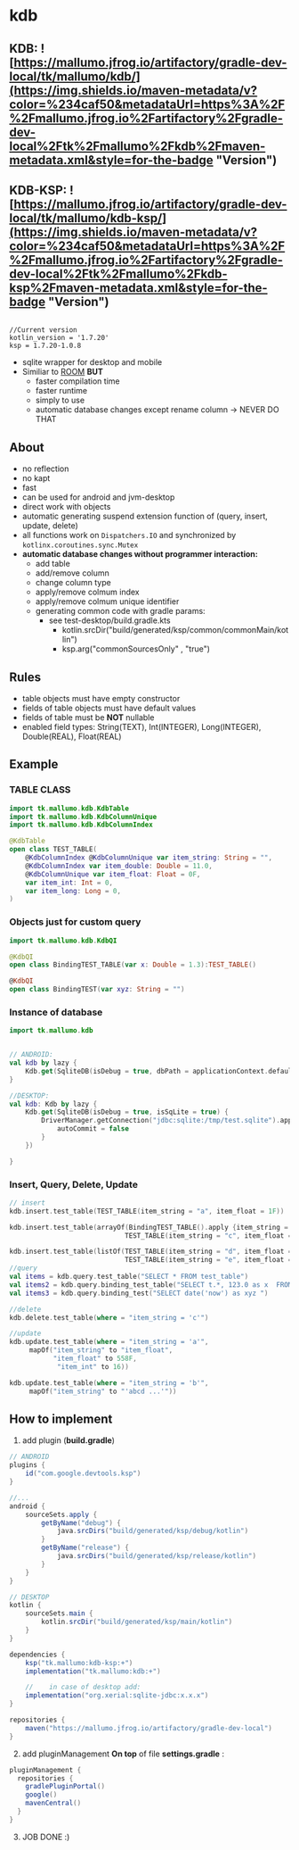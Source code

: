# kdb

## KDB: ![https://mallumo.jfrog.io/artifactory/gradle-dev-local/tk/mallumo/kdb/](https://img.shields.io/maven-metadata/v?color=%234caf50&metadataUrl=https%3A%2F%2Fmallumo.jfrog.io%2Fartifactory%2Fgradle-dev-local%2Ftk%2Fmallumo%2Fkdb%2Fmaven-metadata.xml&style=for-the-badge "Version")

## KDB-KSP: ![https://mallumo.jfrog.io/artifactory/gradle-dev-local/tk/mallumo/kdb-ksp/](https://img.shields.io/maven-metadata/v?color=%234caf50&metadataUrl=https%3A%2F%2Fmallumo.jfrog.io%2Fartifactory%2Fgradle-dev-local%2Ftk%2Fmallumo%2Fkdb-ksp%2Fmaven-metadata.xml&style=for-the-badge "Version")

```

//Current version
kotlin_version = '1.7.20'
ksp = 1.7.20-1.0.8
```

* sqlite wrapper for desktop and mobile
* Similiar to [ROOM](https://developer.android.com/jetpack/androidx/releases/room?hl=en) **BUT**
  * faster compilation time
  * faster runtime
  * simply to use
  * automatic database changes except rename column -> NEVER DO THAT

## About
* no reflection
* no kapt
* fast
* can be used for android and jvm-desktop
* direct work with objects
* automatic generating suspend extension function of (query, insert, update, delete)
* all functions work on ``Dispatchers.IO`` and synchronized by ``kotlinx.coroutines.sync.Mutex``
* **automatic database changes without programmer interaction:**
    * add table
    * add/remove column
    * change column type
    * apply/remove colmum index
    * apply/remove colmum unique identifier
    * generating common code with gradle params:
        * see test-desktop/build.gradle.kts
            * kotlin.srcDir("build/generated/ksp/common/commonMain/kotlin")
            * ksp.arg("commonSourcesOnly" , "true")

## Rules
* table objects must have empty constructor
* fields of table objects must have default values
* fields of table must be **NOT** nullable
* enabled field types: String(TEXT), Int(INTEGER), Long(INTEGER), Double(REAL), Float(REAL)

## Example

### TABLE CLASS
```kotlin
import tk.mallumo.kdb.KdbTable
import tk.mallumo.kdb.KdbColumnUnique
import tk.mallumo.kdb.KdbColumnIndex

@KdbTable
open class TEST_TABLE(
    @KdbColumnIndex @KdbColumnUnique var item_string: String = "",
    @KdbColumnIndex var item_double: Double = 11.0,
    @KdbColumnUnique var item_float: Float = 0F,
    var item_int: Int = 0,
    var item_long: Long = 0,
)
```

### Objects just for custom query
```kotlin
import tk.mallumo.kdb.KdbQI

@KdbQI
open class BindingTEST_TABLE(var x: Double = 1.3):TEST_TABLE()

@KdbQI
open class BindingTEST(var xyz: String = "")
```

### Instance of database
```kotlin
import tk.mallumo.kdb


// ANDROID:
val kdb by lazy {
    Kdb.get(SqliteDB(isDebug = true, dbPath = applicationContext.defaultSqLitePath()))
}

//DESKTOP:
val kdb: Kdb by lazy {
    Kdb.get(SqliteDB(isDebug = true, isSqLite = true) {
        DriverManager.getConnection("jdbc:sqlite:/tmp/test.sqlite").apply {
            autoCommit = false
        }
    })

}
```

### Insert, Query, Delete, Update
```kotlin
// insert
kdb.insert.test_table(TEST_TABLE(item_string = "a", item_float = 1F))

kdb.insert.test_table(arrayOf(BindingTEST_TABLE().apply {item_string = "b"; item_float = 2F },
                             TEST_TABLE(item_string = "c", item_float = 3F)))

kdb.insert.test_table(listOf(TEST_TABLE(item_string = "d", item_float = 4F),
                             TEST_TABLE(item_string = "e", item_float = 5F)))
//query
val items = kdb.query.test_table("SELECT * FROM test_table")
val items2 = kdb.query.binding_test_table("SELECT t.*, 123.0 as x  FROM test_table t ")
val items3 = kdb.query.binding_test("SELECT date('now') as xyz ")

//delete
kdb.delete.test_table(where = "item_string = 'c'")

//update
kdb.update.test_table(where = "item_string = 'a'",
     mapOf("item_string" to "item_float",
           "item_float" to 558F,
            "item_int" to 16))

kdb.update.test_table(where = "item_string = 'b'",
     mapOf("item_string" to "'abcd ...'"))
```

## How to implement

1. add plugin (**build.gradle**)

```groovy
// ANDROID
plugins {
    id("com.google.devtools.ksp")
}

//...
android {
    sourceSets.apply {
        getByName("debug") {
            java.srcDirs("build/generated/ksp/debug/kotlin")
        }
        getByName("release") {
            java.srcDirs("build/generated/ksp/release/kotlin")
        }
    }
}

// DESKTOP
kotlin {
    sourceSets.main {
        kotlin.srcDir("build/generated/ksp/main/kotlin")
    }
}
```

```groovy
dependencies {
    ksp("tk.mallumo:kdb-ksp:+")
    implementation("tk.mallumo:kdb:+")

    //    in case of desktop add:
    implementation("org.xerial:sqlite-jdbc:x.x.x")
}

repositories {
    maven("https://mallumo.jfrog.io/artifactory/gradle-dev-local")
}
```

2. add pluginManagement **On top** of file **settings.gradle** :
```groovy
pluginManagement {
  repositories {
    gradlePluginPortal()
    google()
    mavenCentral()
  }
}
```

3. JOB DONE :)
